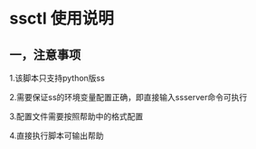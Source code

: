 # ssctl 使用说明
## 一，注意事项
1.该脚本只支持python版ss

2.需要保证ss的环境变量配置正确，即直接输入ssserver命令可执行

3.配置文件需要按照帮助中的格式配置

4.直接执行脚本可输出帮助
